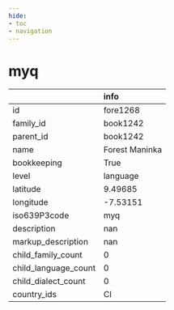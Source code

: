 ```yaml
---
hide:
- toc
- navigation
---
```

# myq
|                      | info           |
|:---------------------|:---------------|
| id                   | fore1268       |
| family_id            | book1242       |
| parent_id            | book1242       |
| name                 | Forest Maninka |
| bookkeeping          | True           |
| level                | language       |
| latitude             | 9.49685        |
| longitude            | -7.53151       |
| iso639P3code         | myq            |
| description          | nan            |
| markup_description   | nan            |
| child_family_count   | 0              |
| child_language_count | 0              |
| child_dialect_count  | 0              |
| country_ids          | CI             |